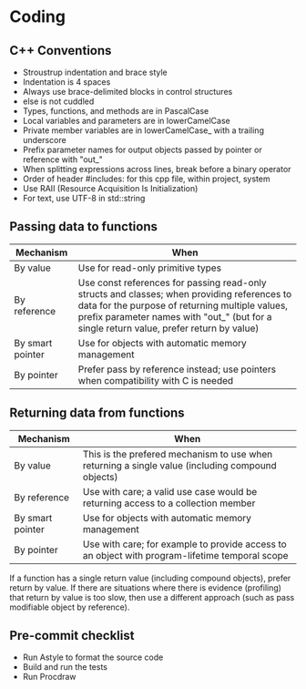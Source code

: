 Coding
======

C++ Conventions
---------------

- Stroustrup indentation and brace style
- Indentation is 4 spaces
- Always use brace-delimited blocks in control structures
- else is not cuddled
- Types, functions, and methods are in PascalCase
- Local variables and parameters are in lowerCamelCase
- Private member variables are in lowerCamelCase_ with a trailing underscore
- Prefix parameter names for output objects passed by pointer or
  reference with "out_"
- When splitting expressions across lines, break before a binary operator
- Order of header #includes: for this cpp file, within project, system
- Use RAII (Resource Acquisition Is Initialization)
- For text, use UTF-8 in std::string

Passing data to functions
-------------------------

| Mechanism | When |
|-----------|------|
| By value | Use for read-only primitive types |
| By reference | Use const references for passing read-only structs and classes; when providing references to data for the purpose of returning multiple values, prefix parameter names with "out_" (but for a single return value, prefer return by value) |
| By smart pointer | Use for objects with automatic memory management |
| By pointer | Prefer pass by reference instead; use pointers when compatibility with C is needed |

Returning data from functions
-----------------------------

| Mechanism | When |
|-----------|------|
| By value | This is the prefered mechanism to use when returning a single value (including compound objects) |
| By reference | Use with care; a valid use case would be returning access to a collection member |
| By smart pointer | Use for objects with automatic memory management |
| By pointer | Use with care; for example to provide access to an object with program-lifetime temporal scope |

If a function has a single return value (including compound objects),
prefer return by value. If there are situations where there is
evidence (profiling) that return by value is too slow, then use a
different approach (such as pass modifiable object by reference).

Pre-commit checklist
--------------------

- Run Astyle to format the source code
- Build and run the tests
- Run Procdraw
